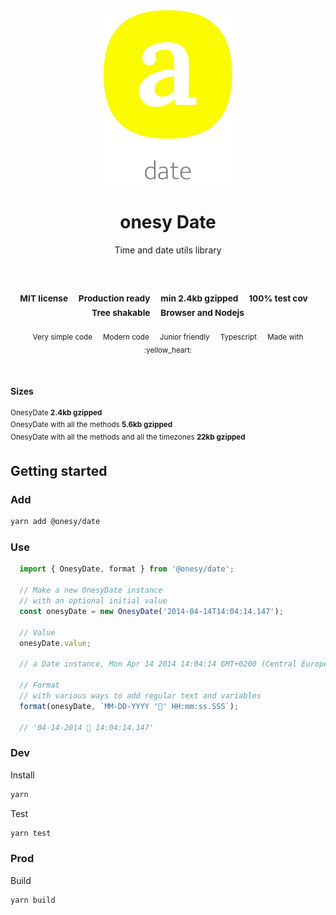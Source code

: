 
</br>
</br>

<p align='center'>
  <a target='_blank' rel='noopener noreferrer' href='#'>
    <img src='utils/images/logo.svg' alt='onesy logo' />
  </a>
</p>

<h1 align='center'>onesy Date</h1>

<p align='center'>
  Time and date utils library
</p>

<br />

<h3 align='center'>
  <sub>MIT license&nbsp;&nbsp;&nbsp;&nbsp;</sub>
  <sub>Production ready&nbsp;&nbsp;&nbsp;&nbsp;</sub>
  <sub>min 2.4kb gzipped&nbsp;&nbsp;&nbsp;&nbsp;</sub>
  <sub>100% test cov&nbsp;&nbsp;&nbsp;&nbsp;</sub>
  <sub>Tree shakable&nbsp;&nbsp;&nbsp;&nbsp;</sub>
  <sub>Browser and Nodejs</sub>
</h3>

<p align='center'>
    <sub>Very simple code&nbsp;&nbsp;&nbsp;&nbsp;</sub>
    <sub>Modern code&nbsp;&nbsp;&nbsp;&nbsp;</sub>
    <sub>Junior friendly&nbsp;&nbsp;&nbsp;&nbsp;</sub>
    <sub>Typescript&nbsp;&nbsp;&nbsp;&nbsp;</sub>
    <sub>Made with :yellow_heart:</sub>
</p>

<br />

#### Sizes

<sup>OnesyDate <b>2.4kb gzipped</b></sup> <br />
<sup>OnesyDate with all the methods <b>5.6kb gzipped</b></sup>  <br />
<sup>OnesyDate with all the methods and all the timezones <b>22kb gzipped</b></sup>

## Getting started

### Add

```sh
yarn add @onesy/date
```

### Use

```javascript
  import { OnesyDate, format } from '@onesy/date';

  // Make a new OnesyDate instance
  // with an optional initial value
  const onesyDate = new OnesyDate('2014-04-14T14:04:14.147');

  // Value
  onesyDate.value;

  // a Date instance, Mon Apr 14 2014 14:04:14 GMT+0200 (Central European Summer Time)

  // Format
  // with various ways to add regular text and variables
  format(onesyDate, `MM-DD-YYYY '🙂' HH:mm:ss.SSS`);

  // '04-14-2014 🙂 14:04:14.147'
```

### Dev

Install

```sh
yarn
```

Test

```sh
yarn test
```

### Prod

Build

```sh
yarn build
```
